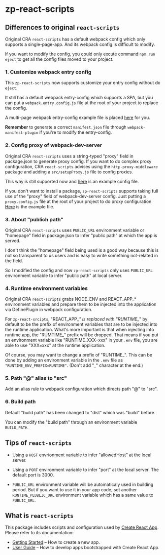 # zp-react-scripts

## Differences to original `react-scripts`

Original CRA `react-scripts` has a default webpack config which only supports a single-page-app. And its webpack config is difficult to modify.

If you want to modify the config, you could only excute command `npm run eject` to get all the config files moved to your project.

### 1. Customize webpack entry config

This `zp-react-scripts` now supports customize your entry config without do `eject`.

It still has a default webpack entry-config which supports a SPA, but you can put a `webpack.entry.config.js` file at the root of your project to replace the config.

A multi-page webpack entry-config example file is placed [here](examples/webpack.entry.config.js) for you.

**Remember** to generate a correct `manifest.json` file through `webpack-manifest-plugin` if you're to modify the entry-config.

### 2. Config proxy of webpack-dev-server

Original CRA `react-scripts` uses a string-typed "proxy" field in package.json to generate proxy config. If you want to do complex proxy configuration, CRA `react-scripts` advises using the `http-proxy-middleware` package and adding a `src/setupProxy.js` file to config proxies.

This way is still supported now and [here](examples/setupProxy.js) is an example config file.

If you don't want to install a package, `zp-react-scripts` supports taking full use of the "proxy" field of webpack-dev-server config. Just putting a `proxy.config.js` file at the root of your project to do proxy configuration. [Here](examples/proxy.config.js) is the example file.

### 3. About "publich path"

Original CRA `react-scripts` uses `PUBLIC_URL` environment variable or "homepage" field in package.json to infer "public path" at which the app is served.

I don't think the "homepage" field being used is a good way because this is not so transparent to us users and is easy to write something not-related in the field.

So I modified the config and now `zp-react-scripts` only uses `PUBLIC_URL` environment variable to infer "public path" at local server.

### 4. Runtime environment variables

Original CRA `react-scripts` grabs NODE_ENV and REACT_APP_* environment variables and prepare them to be injected into the application via DefinePlugin in webpack configuration.

For `zp-react-srcipts`, "REACT_APP_*" is replaced with "RUNTIME_*" by default to be the prefix of environment variables that are to be injected into the runtime application. What's more important is that when injecting into runtime app, the "RUMTIME_" prefix will be dropped. That means if you put an environment variable like "RUNTIME_XXX=xxx" in your `.env` file, you are able to use "XXX=xxx" at the runtime application.

Of course, you may want to change a prefix of "RUNTIME_". This can be done by adding an environment variable in the `.env` file as `"RUNTIME_ENV_PREFIX=RUNTIME"`. (Don't add "_" character at the end.)

### 5. Path "@" alias to "src"

Add an alias rule to webpack configuration which directs path "@" to "src".

### 6. Build path

Default "build path" has been changed to "dist" which was "build" before.

You can modify the "build path" through an environment variable `BUILD_PATH`.

## Tips of `react-scripts`

* Using a `HOST` envrionment variable to infer "allowedHost" at the local server.

* Using a `PORT` environment variable to infer "port" at the local server. The default port is 3000.

* `PUBLIC_URL` environment variable will be automaticaly used in building period. But if you want to use it in your app code, set another `RUNTIME_PLUBLIC_URL` environment variable which has a same value to `PUBLIC_URL`.

## What is `react-scripts`

This package includes scripts and configuration used by [Create React App](https://github.com/facebook/create-react-app).<br>
Please refer to its documentation:

- [Getting Started](https://facebook.github.io/create-react-app/docs/getting-started) – How to create a new app.
- [User Guide](https://facebook.github.io/create-react-app/) – How to develop apps bootstrapped with Create React App.
